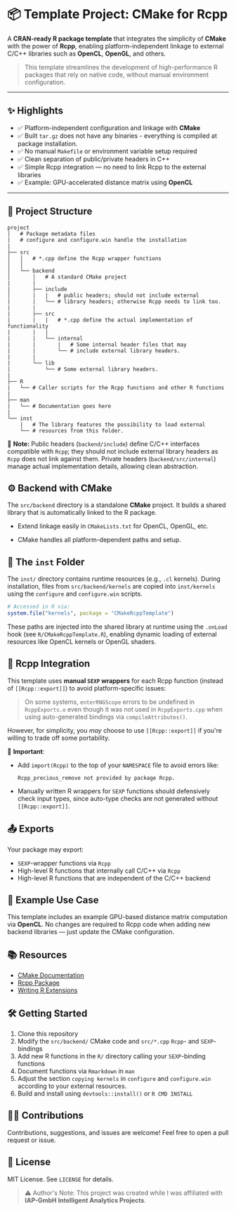 # 📦 Template Project: CMake for Rcpp

A **CRAN-ready R package template** that integrates the simplicity of **CMake** with the power of **Rcpp**, enabling platform-independent linkage to external C/C++ libraries such as **OpenCL**, **OpenGL**, and others.

> This template streamlines the development of high-performance R packages that rely on native code, without manual environment configuration.

---

## ✨ Highlights

- ✅ Platform-independent configuration and linkage with **CMake**
- ✅ Built `tar.gz` does not have any binaries - everything is compiled at package installation.
- ✅ No manual `Makefile` or environment variable setup required
- ✅ Clean separation of public/private headers in C++
- ✅ Simple Rcpp integration — no need to link Rcpp to the external libraries
- ✅ Example: GPU-accelerated distance matrix using **OpenCL**

---

## 📁 Project Structure

```
project
│	# Package metadata files
|	# configure and configure.win handle the installation
|
├──	src
│	│   # *.cpp define the Rcpp wrapper functions
│	│
│	└──	backend
│		│   # A standard CMake project
|		|
|		├──	include
│		|	|	# public headers; should not include external
|		|	└──	# library headers; otherwise Rcpp needs to link too.
|		|
|		├──	src
|		|	|	# *.cpp define the actual implementation of functionality
|		|	|
|		|	└──	internal
|		|		| 	# Some internal header files that may 
|		|		└──	# include external library headers.
|		|
|		└──	lib
|			└──	# Some external library headers.
|	
├──	R
|	└──	# Caller scripts for the Rcpp functions and other R functions
|
├──	man
|	└──	# Documentation goes here
|
└──	inst
	| 	# The library features the possibility to load external
	└──	# resources from this folder.
```

📝 **Note:** Public headers (`backend/include`) define C/C++ interfaces compatible with `Rcpp`; they should not include external library headers as `Rcpp` does not link against them. Private headers (`backend/src/internal`) manage actual implementation details, allowing clean abstraction.

## ⚙️ Backend with CMake
The `src/backend` directory is a standalone **CMake** project. It builds a shared library that is automatically linked to the R package.

* Extend linkage easily in `CMakeLists.txt` for OpenCL, OpenGL, etc.

* CMake handles all platform-dependent paths and setup.

## 📂 The `inst` Folder

The `inst/` directory contains runtime resources (e.g., `.cl` kernels). During installation, files from `src/backend/kernels` are copied into `inst/kernels` using the `configure` and `configure.win` scripts.

``````r
# Accessed in R via:
system.file("kernels", package = "CMakeRcppTemplate")
``````

These paths are injected into the shared library at runtime using the `.onLoad` hook (see `R/CMakeRcppTemplate.R`), enabling dynamic loading of external resources like OpenCL kernels or OpenGL shaders.

## 🔗 Rcpp Integration

This template uses **manual `SEXP` wrappers** for each Rcpp function (instead of `[[Rcpp::export]]`) to avoid platform-specific issues:

> On some systems, `enterRNGScope` errors to be undefined in `RcppExports.o` even though it was not used in `RcppExports.cpp` when using auto-generated bindings via `compileAttributes()`.

However, for simplicity, you *may* choose to use `[[Rcpp::export]]` if you're willing to trade off some portability.

📌 **Important**:

- Add `import(Rcpp)` to the top of your `NAMESPACE` file to avoid errors like:

  ```text
  Rcpp_precious_remove not provided by package Rcpp.
  ```

- Manually written R wrappers for `SEXP` functions should defensively check input types, since auto-type checks are not generated without `[[Rcpp::export]]`.

## 📤 Exports

Your package may export:

- `SEXP`-wrapper functions via `Rcpp`
- High-level R functions that internally call C/C++ via `Rcpp`
- High-level R functions that are independent of the C/C++ backend

## 🧪 Example Use Case

This template includes an example GPU-based distance matrix computation via **OpenCL**. No changes are required to Rcpp code when adding new backend libraries — just update the CMake configuration.

## 📚 Resources

- [CMake Documentation](https://cmake.org/documentation/)
- [Rcpp Package](https://cran.r-project.org/package=Rcpp)
- [Writing R Extensions](https://cran.r-project.org/doc/manuals/r-release/R-exts.html)

## 🛠️ Getting Started

1. Clone this repository
2. Modify the `src/backend/` CMake code and `src/*.cpp` `Rcpp`- and `SEXP`-bindings
3. Add new R functions in the `R/` directory calling your `SEXP`-binding functions
4. Document functions via `Rmarkdown` in `man`
5. Adjust the section `copying kernels` in `configure` and `configure.win` according to your external resources.
6. Build and install using `devtools::install()` or `R CMD INSTALL`

## 🧑‍💻 Contributions

Contributions, suggestions, and issues are welcome! Feel free to open a pull request or issue.

## 📄 License

MIT License. See `LICENSE` for details.

> ⚠️ Author's Note: This project was created while I was affiliated with **IAP-GmbH Intelligent Analytics Projects**.

